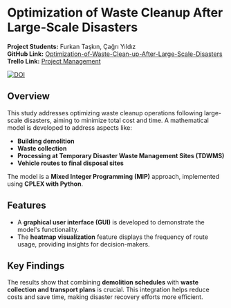 # Optimization of Waste Cleanup After Large-Scale Disasters

**Project Students:** Furkan Taşkın, Çağrı Yıldız  
**GitHub Link:** [Optimization-of-Waste-Clean-up-After-Large-Scale-Disasters](https://github.com/GTU-Graduation-Project-1/Optimization-of-Waste-Clean-up-After-Large-Scale-Disasters)  
**Trello Link:** [Project Management](https://trello.com/b/kyBQP3TL/graduation-project-1)  

[![DOI](https://zenodo.org/badge/942723684.svg)](https://doi.org/10.5281/zenodo.15830468)

## Overview  
This study addresses optimizing waste cleanup operations following large-scale disasters, aiming to minimize total cost and time. A mathematical model is developed to address aspects like:  

- **Building demolition**  
- **Waste collection**  
- **Processing at Temporary Disaster Waste Management Sites (TDWMS)**  
- **Vehicle routes to final disposal sites**  

The model is a **Mixed Integer Programming (MIP)** approach, implemented using **CPLEX with Python**.  

## Features  
- A **graphical user interface (GUI)** is developed to demonstrate the model's functionality.  
- The **heatmap visualization** feature displays the frequency of route usage, providing insights for decision-makers.  

## Key Findings  
The results show that combining **demolition schedules** with **waste collection and transport plans** is crucial. This integration helps reduce costs and save time, making disaster recovery efforts more efficient.  

